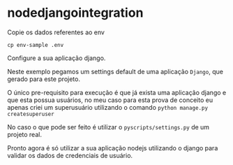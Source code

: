 # nodedjangointegration

Copie os dados referentes ao env

    cp env-sample .env

Configure a sua aplicação django. 

Neste exemplo pegamos um settings default de uma aplicação `Django`, que gerado para este projeto.

O único pre-requisito para execução é que já exista uma aplicação django e que esta possua usuários, no meu caso para esta prova de conceito eu apenas criei um superusuário utilizando o comando `python manage.py createsuperuser`

No caso o que pode ser feito é utilizar o `pyscripts/settings.py` de um projeto real.

Pronto agora é só utilizar a sua aplicação nodejs utilizando o django para validar os dados de credenciais de usuário.